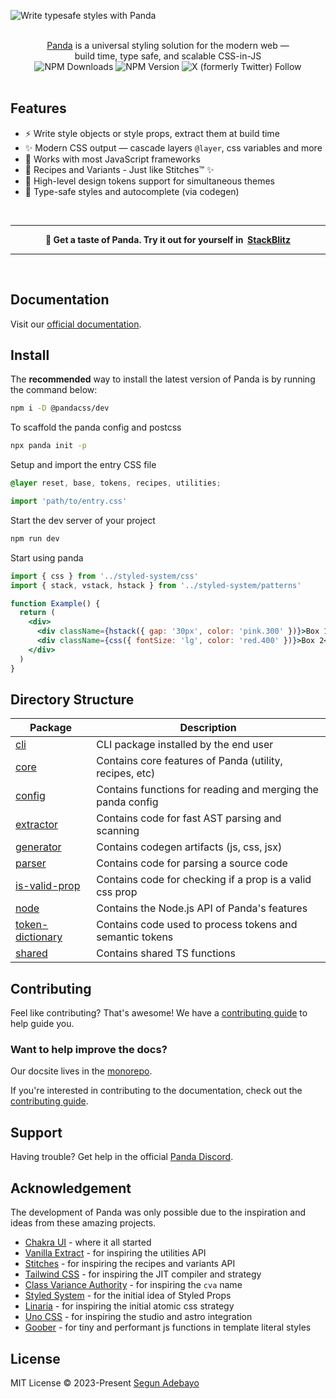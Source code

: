 ![Write typesafe styles with Panda](.github/assets/banner.png 'Write typesafe styles with Panda')

<p align="center">
  <br/>
  <a href="https://panda-css.com">Panda</a> is a universal styling solution for the modern web &mdash;
  <br/>
  build time, type safe, and scalable CSS-in-JS
  <br/>
  <img alt="NPM Downloads" src="https://img.shields.io/npm/dm/%40pandacss%2Fdev"> <img alt="NPM Version" src="https://img.shields.io/npm/v/%40pandacss%2Fdev"> <img alt="X (formerly Twitter) Follow" src="https://img.shields.io/twitter/follow/panda__css">

  <br/>
  <br/>
</p>

## Features

- ⚡️ Write style objects or style props, extract them at build time
- ✨ Modern CSS output — cascade layers `@layer`, css variables and more
- 🦄 Works with most JavaScript frameworks
- 🚀 Recipes and Variants - Just like Stitches™️ ✨
- 🎨 High-level design tokens support for simultaneous themes
- 💪 Type-safe styles and autocomplete (via codegen)

<br/>

---

<p align="center">
<b>
🐼 Get a taste of Panda. Try it out for yourself in&nbsp;
 <a href="https://stackblitz.com/edit/vitejs-vite-lfwyue?file=src%2FApp.tsx&terminal=dev">StackBlitz</a>
</b>
</p>

---

<br/>

## Documentation

Visit our [official documentation](https://panda-css.com/).

## Install

The **recommended** way to install the latest version of Panda is by running the command below:

```bash
npm i -D @pandacss/dev
```

To scaffold the panda config and postcss

```bash
npx panda init -p
```

Setup and import the entry CSS file

```css
@layer reset, base, tokens, recipes, utilities;
```

```jsx
import 'path/to/entry.css'
```

Start the dev server of your project

```bash
npm run dev
```

Start using panda

```jsx
import { css } from '../styled-system/css'
import { stack, vstack, hstack } from '../styled-system/patterns'

function Example() {
  return (
    <div>
      <div className={hstack({ gap: '30px', color: 'pink.300' })}>Box 1</div>
      <div className={css({ fontSize: 'lg', color: 'red.400' })}>Box 2</div>
    </div>
  )
}
```

## Directory Structure

| Package                                       | Description                                                 |
| --------------------------------------------- | ----------------------------------------------------------- |
| [cli](packages/cli)                           | CLI package installed by the end user                       |
| [core](packages/core)                         | Contains core features of Panda (utility, recipes, etc)     |
| [config](packages/config)                     | Contains functions for reading and merging the panda config |
| [extractor](packages/extractor)               | Contains code for fast AST parsing and scanning             |
| [generator](packages/generator)               | Contains codegen artifacts (js, css, jsx)                   |
| [parser](packages/parser)                     | Contains code for parsing a source code                     |
| [is-valid-prop](packages/is-valid-prop)       | Contains code for checking if a prop is a valid css prop    |
| [node](packages/node)                         | Contains the Node.js API of Panda's features                |
| [token-dictionary](packages/token-dictionary) | Contains code used to process tokens and semantic tokens    |
| [shared](packages/shared)                     | Contains shared TS functions                                |

## Contributing

Feel like contributing? That's awesome! We have a
[contributing guide](https://github.com/chakra-ui/panda/blob/main/CONTRIBUTING.md) to help guide you.

### Want to help improve the docs?

Our docsite lives in the [monorepo](./website/pages/docs/).

If you're interested in contributing to the documentation, check out the
[contributing guide](https://github.com/chakra-ui/panda/blob/main/CONTRIBUTING.md).

## Support

Having trouble? Get help in the official [Panda Discord](https://discord.gg/VQrkpsgSx7).

## Acknowledgement

The development of Panda was only possible due to the inspiration and ideas from these amazing projects.

- [Chakra UI](https://chakra-ui.com/) - where it all started
- [Vanilla Extract](https://vanilla-extract.style/) - for inspiring the utilities API
- [Stitches](https://stitches.dev/) - for inspiring the recipes and variants API
- [Tailwind CSS](https://tailwindcss.com/) - for inspiring the JIT compiler and strategy
- [Class Variance Authority](https://cva.style/) - for inspiring the `cva` name
- [Styled System](https://styled-system.com/) - for the initial idea of Styled Props
- [Linaria](https://linaria.dev/) - for inspiring the initial atomic css strategy
- [Uno CSS](https://unocss.dev) - for inspiring the studio and astro integration
- [Goober](https://goober.rocks/) - for tiny and performant js functions in template literal styles

## License

MIT License © 2023-Present [Segun Adebayo](https://github.com/segunadebayo)
